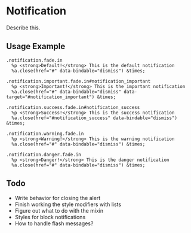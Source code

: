 
# Notification
Describe this.

## Usage Example

<!--~ markup/notification.html.haml -->
```haml
.notification.fade.in
  %p <strong>Default!</strong> This is the default notification
  %a.close(href="#" data-bindable="dismiss") &times;

.notification.important.fade.in#notification_important
  %p <strong>Important!</strong> This is the important notification
  %a.close(href="#" data-bindable="dismiss" data-target="#notification_important") &times;

.notification.success.fade.in#notification_success
  %p <strong>Success!</strong> This is the success notification
  %a.close(href="#notification_success" data-bindable="dismiss") &times;

.notification.warning.fade.in
  %p <strong>Warning!</strong> This is the warning notification
  %a.close(href="#" data-bindable="dismiss") &times;

.notification.danger.fade.in
  %p <strong>Danger!</strong> This is the danger notification
  %a.close(href="#" data-bindable="dismiss") &times;
```
<!-- end -->

## Todo
- Write behavior for closing the alert
- Finish working the style modifiers with lists
- Figure out what to do with the mixin
- Styles for block notifications
- How to handle flash messages?

